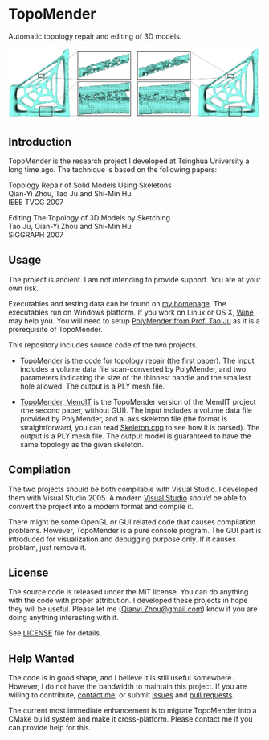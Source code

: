 # TopoMender

Automatic topology repair and editing of 3D models.

![alt text](project_logo.jpg "Project logo")

## Introduction

TopoMender is the research project I developed at Tsinghua University a long time ago. The technique is based on the following papers:

Topology Repair of Solid Models Using Skeletons  
Qian-Yi Zhou, Tao Ju and Shi-Min Hu  
IEEE TVCG 2007

Editing The Topology of 3D Models by Sketching  
Tao Ju, Qian-Yi Zhou and Shi-Min Hu  
SIGGRAPH 2007

## Usage

The project is ancient. I am not intending to provide support. You are at your own risk.

Executables and testing data can be found on [my homepage](http://qianyi.info/topomender.html). The executables run on Windows platform. If you work on Linux or OS X, [Wine](https://www.winehq.org/) may help you. You will need to setup [PolyMender from Prof. Tao Ju](http://www1.cse.wustl.edu/~taoju/code/polymender.htm) as it is a prerequisite of TopoMender.

This repository includes source code of the two projects.

* [TopoMender](TopoMender) is the code for topology repair (the first paper). The input includes a volume data file scan-converted by PolyMender, and two parameters indicating the size of the thinnest handle and the smallest hole allowed. The output is a PLY mesh file.

* [TopoMender_MendIT](TopoMender_MendIT) is the TopoMender version of the MendIT project (the second paper, without GUI). The input includes a volume data file provided by PolyMender, and a .axs skeleton file (the format is straightforward, you can read [Skeleton.cpp](TopoMender_MendIT/Skeleton.cpp) to see how it is parsed). The output is a PLY mesh file. The output model is guaranteed to have the same topology as the given skeleton.

## Compilation

The two projects should be both compilable with Visual Studio. I developed them with Visual Studio 2005. A modern [Visual Studio](https://www.visualstudio.com/) *should* be able to convert the project into a modern format and compile it.

There might be some OpenGL or GUI related code that causes compilation problems. However, TopoMender is a pure console program. The GUI part is introduced for visualization and debugging purpose only. If it causes problem, just remove it.

## License

The source code is released under the MIT license. You can do anything with the code with proper attribution. I developed these projects in hope they will be useful. Please let me ([Qianyi.Zhou@gmail.com](mailto:Qianyi.Zhou@gmail.com)) know if you are doing anything interesting with it.

See [LICENSE](LICENSE) file for details.

## Help Wanted

The code is in good shape, and I believe it is still useful somewhere. However, I do not have the bandwidth to maintain this project. If you are willing to contribute, [contact me](mailto:Qianyi.Zhou@gmail.com), or submit [issues](https://github.com/qianyizh/TopoMender/issues) and [pull requests](https://github.com/qianyizh/TopoMender/pulls).

The current most immediate enhancement is to migrate TopoMender into a CMake build system and make it cross-platform. Please contact me if you can provide help for this.
